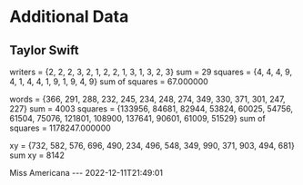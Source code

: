 # Additional Data

## Taylor Swift

writers = {2, 2, 2, 3, 2, 1, 2, 2, 1, 3, 1, 3, 2, 3}
sum = 29
squares = {4, 4, 4, 9, 4, 1, 4, 4, 1, 9, 1, 9, 4, 9}
sum of squares = 67.000000

words = {366, 291, 288, 232, 245, 234, 248, 274, 349, 330, 371, 301, 247, 227}
sum = 4003
squares = {133956, 84681, 82944, 53824, 60025, 54756, 61504, 75076, 121801, 108900, 137641, 90601, 61009, 51529}
sum of squares = 1178247.000000

xy = {732, 582, 576, 696, 490, 234, 496, 548, 349, 990, 371, 903, 494, 681}
sum xy = 8142

Miss Americana --- 2022-12-11T21:49:01

